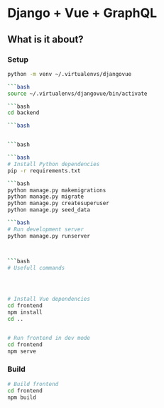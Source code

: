 # Django + Vue + GraphQL



## What is it about?



### Setup

```bash
python -m venv ~/.virtualenvs/djangovue

```bash
source ~/.virtualenvs/djangovue/bin/activate

```bash
cd backend

```bash


```bash

```bash
# Install Python dependencies
pip -r requirements.txt

```bash
python manage.py makemigrations
python manage.py migrate
python manage.py createsuperuser
python manage.py seed_data

```bash
# Run development server
python manage.py runserver



```bash
# Usefull commands




# Install Vue dependencies
cd frontend
npm install
cd ..


# Run frontend in dev mode
cd frontend
npm serve
```

### Build

```bash
# Build frontend
cd frontend 
npm build
